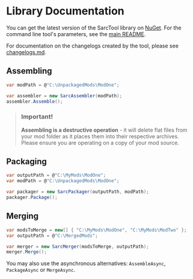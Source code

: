 # Library Documentation
You can get the latest version of the SarcTool library on [NuGet](https://www.nuget.org/packages/TKMM.SarcTool.Core).
For the command line tool's parameters, see the [main README](https://github.com/okmika/TKMM-SARC/blob/main/README.md).

For documentation on the changelogs created by the tool, please see [changelogs.md](https://github.com/okmika/TKMM-SARC/blob/main/docs/changelogs.md).

## Assembling
```csharp
var modPath = @"C:\UnpackagedMods\ModOne";

var assembler = new SarcAssembler(modPath);
assembler.Assemble();
```

> ### Important!
> **Assembling is a destructive operation** - it will delete flat files
> from your mod folder as it places them into their respective
> archives. Please ensure you are operating on a copy of your
> mod source.

## Packaging
```csharp
var outputPath = @"C:\MyMods\ModOne";
var modPath = @"C:\UnpackagedMods\ModOne";

var packager = new SarcPackager(outputPath, modPath);
packager.Package();
```

## Merging
```csharp
var modsToMerge = new[] { "C:\MyMods\ModOne", "C:\MyMods\ModTwo" };
var outputPath = @"C:\MergedMods";

var merger = new SarcMerger(modsToMerge, outputPath);
merger.Merge();
```

You may also use the asynchronous alternatives: `AssembleAsync`, `PackageAsync` or `MergeAsync`.

